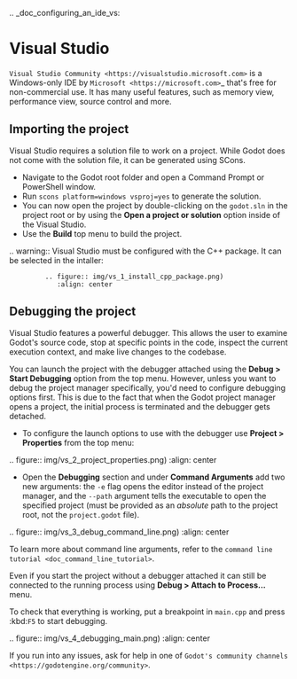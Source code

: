 .. _doc_configuring_an_ide_vs:

Visual Studio
=============

`Visual Studio Community <https://visualstudio.microsoft.com>` is a Windows-only IDE 
by `Microsoft <https://microsoft.com>`_ that's free for non-commercial use.
It has many useful features, such as memory view, performance view, source
control and more.

Importing the project
---------------------

Visual Studio requires a solution file to work on a project. While Godot does not come
with the solution file, it can be generated using SCons.

- Navigate to the Godot root folder and open a Command Prompt or PowerShell window.
- Run `scons platform=windows vsproj=yes` to generate the solution.
- You can now open the project by double-clicking on the `godot.sln` in the project root
  or by using the **Open a project or solution** option inside of the Visual Studio.
- Use the **Build** top menu to build the project.

.. warning:: Visual Studio must be configured with the C++ package. It can be selected
             in the intaller:

             .. figure:: img/vs_1_install_cpp_package.png)
                :align: center

Debugging the project
---------------------

Visual Studio features a powerful debugger. This allows the user to examine Godot's
source code, stop at specific points in the code, inspect the current execution context,
and make live changes to the codebase.

You can launch the project with the debugger attached using the **Debug > Start Debugging**
option from the top menu. However, unless you want to debug the project manager specifically,
you'd need to configure debugging options first. This is due to the fact that when the Godot 
project manager opens a project, the initial process is terminated and the debugger gets detached.

- To configure the launch options to use with the debugger use **Project > Properties**
  from the top menu:

.. figure:: img/vs_2_project_properties.png)
   :align: center

- Open the **Debugging** section and under **Command Arguments** add two new arguments: 
  the `-e` flag opens the editor instead of the project manager, and the `--path` argument
  tells the executable to open the specified project (must be provided as an *absolute* path 
  to the project root, not the `project.godot` file).

.. figure:: img/vs_3_debug_command_line.png)
   :align: center

To learn more about command line arguments, refer to the
`command line tutorial <doc_command_line_tutorial>`.

Even if you start the project without a debugger attached it can still be connected to the running
process using **Debug > Attach to Process...** menu.

To check that everything is working, put a breakpoint in `main.cpp` and press :kbd:`F5` to
start debugging.

.. figure:: img/vs_4_debugging_main.png)
   :align: center

If you run into any issues, ask for help in one of
`Godot's community channels <https://godotengine.org/community>`.
